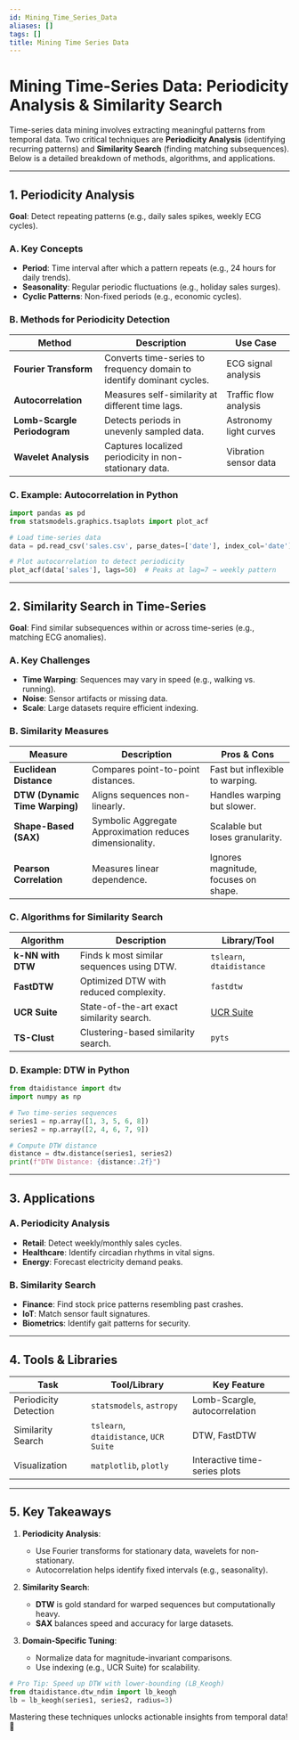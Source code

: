 ```yaml
---
id: Mining_Time_Series_Data
aliases: []
tags: []
title: Mining Time Series Data
---
```


# **Mining Time-Series Data: Periodicity Analysis & Similarity Search**

Time-series data mining involves extracting meaningful patterns from temporal data. Two critical techniques are **Periodicity Analysis** (identifying recurring patterns) and **Similarity Search** (finding matching subsequences). Below is a detailed breakdown of methods, algorithms, and applications.

---

## **1. Periodicity Analysis**
**Goal**: Detect repeating patterns (e.g., daily sales spikes, weekly ECG cycles).

### **A. Key Concepts**
- **Period**: Time interval after which a pattern repeats (e.g., 24 hours for daily trends).
- **Seasonality**: Regular periodic fluctuations (e.g., holiday sales surges).
- **Cyclic Patterns**: Non-fixed periods (e.g., economic cycles).

### **B. Methods for Periodicity Detection**
| **Method**               | **Description**                                                                 | **Use Case**                          |
|--------------------------|-------------------------------------------------------------------------------|---------------------------------------|
| **Fourier Transform**    | Converts time-series to frequency domain to identify dominant cycles.         | ECG signal analysis                   |
| **Autocorrelation**      | Measures self-similarity at different time lags.                              | Traffic flow analysis                 |
| **Lomb-Scargle Periodogram** | Detects periods in unevenly sampled data.                                 | Astronomy light curves                |
| **Wavelet Analysis**     | Captures localized periodicity in non-stationary data.                       | Vibration sensor data                 |

### **C. Example: Autocorrelation in Python**
```python
import pandas as pd
from statsmodels.graphics.tsaplots import plot_acf

# Load time-series data
data = pd.read_csv('sales.csv', parse_dates=['date'], index_col='date')

# Plot autocorrelation to detect periodicity
plot_acf(data['sales'], lags=50)  # Peaks at lag=7 → weekly pattern
```

---

## **2. Similarity Search in Time-Series**
**Goal**: Find similar subsequences within or across time-series (e.g., matching ECG anomalies).

### **A. Key Challenges**
- **Time Warping**: Sequences may vary in speed (e.g., walking vs. running).
- **Noise**: Sensor artifacts or missing data.
- **Scale**: Large datasets require efficient indexing.

### **B. Similarity Measures**
| **Measure**              | **Description**                                                                 | **Pros & Cons**                       |
|--------------------------|-------------------------------------------------------------------------------|---------------------------------------|
| **Euclidean Distance**   | Compares point-to-point distances.                                            | Fast but inflexible to warping.       |
| **DTW (Dynamic Time Warping)** | Aligns sequences non-linearly.                                      | Handles warping but slower.           |
| **Shape-Based (SAX)**    | Symbolic Aggregate Approximation reduces dimensionality.                      | Scalable but loses granularity.       |
| **Pearson Correlation**  | Measures linear dependence.                                                   | Ignores magnitude, focuses on shape. |

### **C. Algorithms for Similarity Search**
| **Algorithm**            | **Description**                                                                 | **Library/Tool**                      |
|--------------------------|-------------------------------------------------------------------------------|---------------------------------------|
| **k-NN with DTW**        | Finds k most similar sequences using DTW.                                     | `tslearn`, `dtaidistance`             |
| **FastDTW**              | Optimized DTW with reduced complexity.                                        | `fastdtw`                             |
| **UCR Suite**            | State-of-the-art exact similarity search.                                     | [UCR Suite](https://www.cs.ucr.edu/~eamonn/UCRsuite.html) |
| **TS-Clust**             | Clustering-based similarity search.                                           | `pyts`                                |

### **D. Example: DTW in Python**
```python
from dtaidistance import dtw
import numpy as np

# Two time-series sequences
series1 = np.array([1, 3, 5, 6, 8])
series2 = np.array([2, 4, 6, 7, 9])

# Compute DTW distance
distance = dtw.distance(series1, series2)
print(f"DTW Distance: {distance:.2f}")
```

---

## **3. Applications**
### **A. Periodicity Analysis**
- **Retail**: Detect weekly/monthly sales cycles.
- **Healthcare**: Identify circadian rhythms in vital signs.
- **Energy**: Forecast electricity demand peaks.

### **B. Similarity Search**
- **Finance**: Find stock price patterns resembling past crashes.
- **IoT**: Match sensor fault signatures.
- **Biometrics**: Identify gait patterns for security.

---

## **4. Tools & Libraries**
| **Task**                | **Tool/Library**                              | **Key Feature**                       |
|-------------------------|----------------------------------------------|---------------------------------------|
| Periodicity Detection   | `statsmodels`, `astropy`                     | Lomb-Scargle, autocorrelation        |
| Similarity Search       | `tslearn`, `dtaidistance`, `UCR Suite`      | DTW, FastDTW                         |
| Visualization           | `matplotlib`, `plotly`                      | Interactive time-series plots        |

---

## **5. Key Takeaways**
1. **Periodicity Analysis**:
   - Use Fourier transforms for stationary data, wavelets for non-stationary.
   - Autocorrelation helps identify fixed intervals (e.g., seasonality).

2. **Similarity Search**:
   - **DTW** is gold standard for warped sequences but computationally heavy.
   - **SAX** balances speed and accuracy for large datasets.

3. **Domain-Specific Tuning**:
   - Normalize data for magnitude-invariant comparisons.
   - Use indexing (e.g., UCR Suite) for scalability.

```python
# Pro Tip: Speed up DTW with lower-bounding (LB_Keogh)
from dtaidistance.dtw_ndim import lb_keogh
lb = lb_keogh(series1, series2, radius=3)
```

Mastering these techniques unlocks actionable insights from temporal data! 🚀
